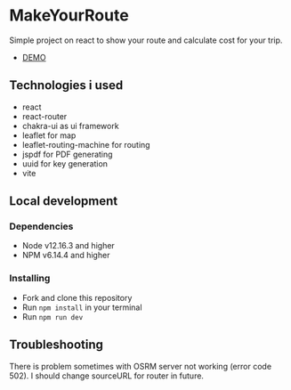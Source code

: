 # MakeYourRoute

Simple project on react to show your route and calculate cost for your trip.
- [DEMO](https://mtctxd.github.io/maps-test-task/)

## Technologies i used
- react
- react-router
- chakra-ui as ui framework
- leaflet for map
- leaflet-routing-machine for routing
- jspdf for PDF generating
- uuid for key generation
- vite

## Local development

### Dependencies
- Node v12.16.3 and higher
- NPM v6.14.4 and higher


### Installing
- Fork and clone this repository
- Run `npm install` in your terminal
- Run `npm run dev`

## Troubleshooting

There is problem sometimes with OSRM server not working (error code 502). I should change sourceURL for router in future.

